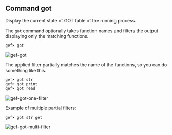 ## Command got ##

Display the current state of GOT table of the running process.

The `got` command optionally takes function names and filters 
the output displaying only the matching functions. 
```
gef➤ got
```

![gef-got](https://i.imgur.com/554ebM3.png)

The applied filter partially matches the name of the functions, so
you can do something like this.
```
gef➤ got str
gef➤ got print
gef➤ got read
```

![gef-got-one-filter](https://i.imgur.com/IU715CG.png)

Example of multiple partial filters:
```
gef➤ got str get
```

![gef-got-multi-filter](https://i.imgur.com/7L2uLt8.png)
